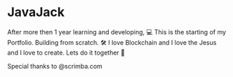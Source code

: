# JavaJack

After more then 1 year learning and developing, 💻
This is the starting of my Portfolio. 
Building from scratch. 🛠
I love Blockchain and I love the Jesus and I love to create. 
 Lets do it together 🚀
 
 
 Special thanks to @scrimba.com
